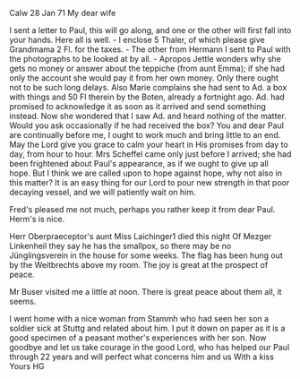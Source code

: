  Calw 28 Jan 71
My dear wife

I sent a letter to Paul, this will go along, and one or the other will first fall into your hands. Here all is well. - I enclose 5 Thaler, of which please give Grandmama 2 Fl. for the taxes. - The other from Hermann I sent to Paul with the photographs to be looked at by all. - Apropos Jettle wonders why she gets no money or answer about the teppiche (from aunt Emma); if she had only the account she would pay it from her own money. Only there ought not to be such long delays. Also Marie complains she had sent to Ad. a box with things and 50 Fl therein by the Boten, already a fortnight ago. Ad. had promised to acknowledge it as soon as it arrived and send something instead. Now she wondered that I saw Ad. and heard nothing of the matter. Would you ask occasionally if he had received the box? 
You and dear Paul are continually before me, I ought to work much and bring little to an end. May the Lord give you grace to calm your heart in His promises from day to day, from hour to hour. Mrs Scheffel came only just before I arrived; she had been frightened about Paul's appearance, as if we ought to give up all hope. But I think we are called upon to hope against hope, why not also in this matter? It is an easy thing for our Lord to pour new strength in that poor decaying vessel, and we will patiently wait on him.

Fred's pleased me not much, perhaps you rather keep it from dear Paul. Herm's is nice.

Herr Oberpraeceptor's aunt Miss Laichinger1 died this night <It is doubtful. Mrs Hofrath Gerber died.> Of Mezger Linkenheil they say he has the smallpox, so there may be no Jünglingsverein in the house for some weeks. 
The flag has been hung out by the Weitbrechts above my room. The joy is great at the prospect of peace.

Mr Buser visited me a little at noon. There is great peace about them all, it seems.

I went home with a nice woman from Stammh who had seen her son a soldier sick at Stuttg and related about him. I put it down on paper as it is a good specimen of a peasant mother's experiences with her son. 
Now goodbye and let us take courage in the good Lord, who has helped our Paul through 22 years and will perfect what concerns him and us 
 With a kiss Yours HG
